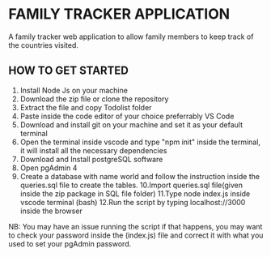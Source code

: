 # FAMILY TRACKER APPLICATION
A family tracker web application to allow family members to keep track of the countries visited.

## HOW TO GET STARTED
1. Install Node Js on your machine 
2. Download the zip file or clone the repository
3. Extract the file and copy Todolist folder
4. Paste inside the code editor of your choice preferrably VS Code
5. Download and install git on your machine and set it as your default terminal
6. Open the terminal inside vscode and type "npm init" inside the     terminal, it will install all the necessary dependencies
7. Download and Install postgreSQL software
8. Open pgAdmin 4
9. Create a database with name world and follow the instruction inside the queries.sql file to create the tables.
10.Import queries.sql file(given inside the zip package in SQL file folder)
11.Type node index.js inside vscode terminal (bash)
12.Run the script by typing localhost://3000 inside the browser

NB: You may have an issue running the script if that happens, you may want to check your password inside the (index.js) file and correct it with what you used to set your pgAdmin password.